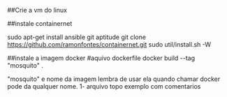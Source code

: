 ##Crie a vm do linux

##instale containernet

sudo apt-get install ansible git aptitude
git clone https://github.com/ramonfontes/containernet.git
sudo util/install.sh -W

##instale a imagem docker
#aquivo dockerfile
docker build --tag "mosquito" .

"mosquito" e nome da imagem lembra de usar ela quando chamar docker pode da qualquer nome. 
1- arquivo topo exemplo com comentarios

